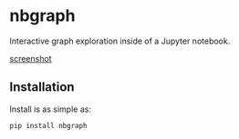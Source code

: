 nbgraph
=======

Interactive graph exploration inside of a Jupyter notebook.

[screenshot](screenshot.gif)

Installation
------------

Install is as simple as:

    pip install nbgraph

